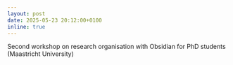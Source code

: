 ```yaml
---
layout: post
date: 2025-05-23 20:12:00+0100
inline: true
---
```


Second workshop on research organisation with Obsidian for PhD students (Maastricht University)
